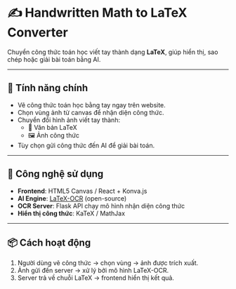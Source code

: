 # ✍️ Handwritten Math to LaTeX Converter

Chuyển công thức toán học viết tay thành dạng **LaTeX**, giúp hiển thị, sao chép hoặc giải bài toán bằng AI.

---

## 🚀 Tính năng chính

- Vẽ công thức toán học bằng tay ngay trên website.
- Chọn vùng ảnh từ canvas để nhận diện công thức.
- Chuyển đổi hình ảnh viết tay thành:
  - 📄 Văn bản LaTeX
  - 🖼️ Ảnh công thức
- Tùy chọn gửi công thức đến AI để giải bài toán.

---

## 🧠 Công nghệ sử dụng

- **Frontend**: HTML5 Canvas / React + Konva.js
- **AI Engine**: [LaTeX-OCR](https://github.com/lukas-blecher/LaTeX-OCR) (open-source)
- **OCR Server**: Flask API chạy mô hình nhận diện công thức
- **Hiển thị công thức**: KaTeX / MathJax

---

## 📦 Cách hoạt động

1. Người dùng vẽ công thức → chọn vùng → ảnh được trích xuất.
2. Ảnh gửi đến server → xử lý bởi mô hình LaTeX-OCR.
3. Server trả về chuỗi LaTeX → frontend hiển thị kết quả.
